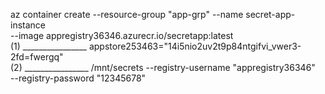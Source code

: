 az container create --resource-group "app-grp" --name secret-app-instance \
--image appregistry36346.azurecr.io/secretapp:latest \
(1) ________________ appstore253463="14i5nio2uv2t9p84ntgifvi_vwer3-2fd=fwergq" \
(2) ________________ /mnt/secrets --registry-username "appregistry36346" \
--registry-password "12345678"